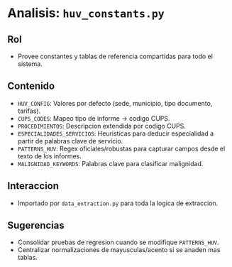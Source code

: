 # Analisis: `huv_constants.py`

## Rol
- Provee constantes y tablas de referencia compartidas para todo el sistema.

## Contenido
- `HUV_CONFIG`: Valores por defecto (sede, municipio, tipo documento, tarifas).
- `CUPS_CODES`: Mapeo tipo de informe -> codigo CUPS.
- `PROCEDIMIENTOS`: Descripcion extendida por codigo CUPS.
- `ESPECIALIDADES_SERVICIOS`: Heuristicas para deducir especialidad a partir de palabras clave de servicio.
- `PATTERNS_HUV`: Regex oficiales/robustas para capturar campos desde el texto de los informes.
- `MALIGNIDAD_KEYWORDS`: Palabras clave para clasificar malignidad.

## Interaccion
- Importado por `data_extraction.py` para toda la logica de extraccion.

## Sugerencias
- Consolidar pruebas de regresion cuando se modifique `PATTERNS_HUV`.
- Centralizar normalizaciones de mayusculas/acento si se anaden mas tablas.
